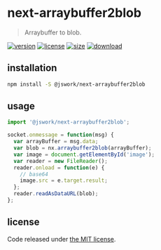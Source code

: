 # next-arraybuffer2blob
> Arraybuffer to blob.

[![version][version-image]][version-url]
[![license][license-image]][license-url]
[![size][size-image]][size-url]
[![download][download-image]][download-url]

## installation
```bash
npm install -S @jswork/next-arraybuffer2blob
```

## usage
```js
import '@jswork/next-arraybuffer2blob';

socket.onmessage = function(msg) {
  var arrayBuffer = msg.data;
  var blob = nx.arraybuffer2blob(arrayBuffer);
  var image = document.getElementById('image');
  var reader = new FileReader();
  reader.onload = function(e) {
    // base64
    image.src = e.target.result;
  };
  reader.readAsDataURL(blob);
};
```

## license
Code released under [the MIT license](https://github.com/afeiship/next-arraybuffer2blob/blob/master/LICENSE.txt).

[version-image]: https://img.shields.io/npm/v/@jswork/next-arraybuffer2blob
[version-url]: https://npmjs.org/package/@jswork/next-arraybuffer2blob

[license-image]: https://img.shields.io/npm/l/@jswork/next-arraybuffer2blob
[license-url]: https://github.com/afeiship/next-arraybuffer2blob/blob/master/LICENSE.txt

[size-image]: https://img.shields.io/bundlephobia/minzip/@jswork/next-arraybuffer2blob
[size-url]: https://github.com/afeiship/next-arraybuffer2blob/blob/master/dist/next-arraybuffer2blob.min.js

[download-image]: https://img.shields.io/npm/dm/@jswork/next-arraybuffer2blob
[download-url]: https://www.npmjs.com/package/@jswork/next-arraybuffer2blob

